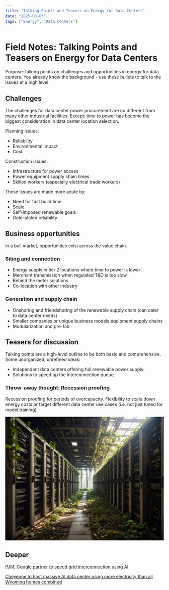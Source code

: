 ```yaml
---
title: "Talking Points and Teasers on Energy for Data Centers"
date: "2025-08-03"
tags: ["Energy", "Data Centers"]
---
```


# Field Notes: Talking Points and Teasers on Energy for Data Centers

Purpose: talking points on challenges and opportunities in energy for data centers. You already know the background - use these bullets to talk to the issues at a high level.

## Challenges

The challenges for data center power procurement are no different from many other industrial facilities. Except: time to power has become the biggest consideration in data center location selection.

Planning issues:

- Reliability
- Environmental impact
- Cost

Construction issues:

- Infrastructure for power access
- Power equipment supply chain times
- Skilled workers (especially electrical trade workers)

These issues are made more acute by:

- Need for fast build time
- Scale
- Self-imposed renewable goals
- Gold-plated reliability

## Business opportunities

In a bull market, opportunities exist across the value chain.

### Siting and connection

- Energy supply in tier 2 locations where time to power is lower
- Merchant transmission when regulated T&D is too slow
- Behind the meter solutions
- Co-location with other industry

### Generation and supply chain

- Onshoring and friendshoring of the renewable supply chain (can cater to data center needs)
- Smaller companies or unique business models equipment supply chains
- Modularization and pre-fab

## Teasers for discussion

Talking points are a high-level outline to be both basic and comprehensive. Some unorganized, unrefined ideas:

- Independent data centers offering full renewable power supply.
- Solutions to speed up the interconnection queue.

### Throw-away thought: Recession proofing

Recession proofing for periods of overcapacity. Flexibility to scale down energy costs or target different data center use cases (i.e. not just tuned for model training)

![decrepid data center](/static/media/decrepid_data_center.jpg)

## Deeper

[PJM, Google partner to speed grid interconnection using AI](https://www.utilitydive.com/news/pjm-google-tapestry-grid-interconnection-ai/744982/)

[Cheyenne to host massive AI data center using more electricity than all Wyoming homes combined](https://apnews.com/article/ai-artificial-intelligence-data-center-electricity-wyoming-cheyenne-44da7974e2d942acd8bf003ebe2e855a)